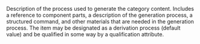 Description of the process used to generate the category content. Includes a reference to component parts, a description of the generation process, a structured command, and other materials that are needed in the generation process. The item may be designated as a derivation process (default value) and be qualified in some way by a qualification attribute.